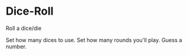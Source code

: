 # Dice-Roll
Roll a dice/die

Set how many dices to use.
Set how many rounds you'll play.
Guess a number.
